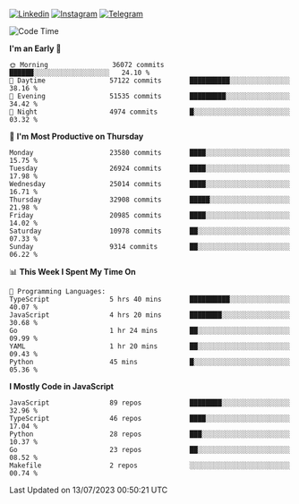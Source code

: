 [![Linkedin](https://img.shields.io/badge/-Archie-blue?style=flat-square&labelColor=gray&logo=Linkedin&logoColor=white&link=https://www.linkedin.com/in/archisdi)](https://www.linkedin.com/in/archisdi)
[![Instagram](https://img.shields.io/badge/-@archisdi-orange?style=flat-square&labelColor=gray&logo=Instagram&logoColor=white&link=https://www.instagram.com/archisdi)](https://www.instagram.com/archisdi)
[![Telegram](https://img.shields.io/badge/-aai-informational?style=flat-square&labelColor=gray&logo=telegram&logoColor=white&link=https://t.me/archisdi)](https://t.me/archisdi)

<!--START_SECTION:waka-->
![Code Time](http://img.shields.io/badge/Code%20Time-2%2C284%20hrs%2054%20mins-blue)

**I'm an Early 🐤** 

```text
🌞 Morning                36072 commits       ██████░░░░░░░░░░░░░░░░░░░   24.10 % 
🌆 Daytime                57122 commits       ██████████░░░░░░░░░░░░░░░   38.16 % 
🌃 Evening                51535 commits       █████████░░░░░░░░░░░░░░░░   34.42 % 
🌙 Night                  4974 commits        █░░░░░░░░░░░░░░░░░░░░░░░░   03.32 % 
```
📅 **I'm Most Productive on Thursday** 

```text
Monday                   23580 commits       ████░░░░░░░░░░░░░░░░░░░░░   15.75 % 
Tuesday                  26924 commits       ████░░░░░░░░░░░░░░░░░░░░░   17.98 % 
Wednesday                25014 commits       ████░░░░░░░░░░░░░░░░░░░░░   16.71 % 
Thursday                 32908 commits       █████░░░░░░░░░░░░░░░░░░░░   21.98 % 
Friday                   20985 commits       ████░░░░░░░░░░░░░░░░░░░░░   14.02 % 
Saturday                 10978 commits       ██░░░░░░░░░░░░░░░░░░░░░░░   07.33 % 
Sunday                   9314 commits        ██░░░░░░░░░░░░░░░░░░░░░░░   06.22 % 
```


📊 **This Week I Spent My Time On** 

```text
💬 Programming Languages: 
TypeScript               5 hrs 40 mins       ██████████░░░░░░░░░░░░░░░   40.07 % 
JavaScript               4 hrs 20 mins       ████████░░░░░░░░░░░░░░░░░   30.68 % 
Go                       1 hr 24 mins        ██░░░░░░░░░░░░░░░░░░░░░░░   09.99 % 
YAML                     1 hr 20 mins        ██░░░░░░░░░░░░░░░░░░░░░░░   09.43 % 
Python                   45 mins             █░░░░░░░░░░░░░░░░░░░░░░░░   05.36 % 
```

**I Mostly Code in JavaScript** 

```text
JavaScript               89 repos            ████████░░░░░░░░░░░░░░░░░   32.96 % 
TypeScript               46 repos            ████░░░░░░░░░░░░░░░░░░░░░   17.04 % 
Python                   28 repos            ███░░░░░░░░░░░░░░░░░░░░░░   10.37 % 
Go                       23 repos            ██░░░░░░░░░░░░░░░░░░░░░░░   08.52 % 
Makefile                 2 repos             ░░░░░░░░░░░░░░░░░░░░░░░░░   00.74 % 
```




 Last Updated on 13/07/2023 00:50:21 UTC
<!--END_SECTION:waka-->